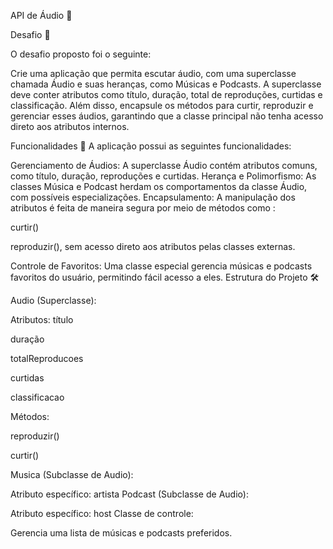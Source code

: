 API de Áudio 🎵

Desafio 🎯

O desafio proposto foi o seguinte:

Crie uma aplicação que permita escutar áudio, com uma superclasse chamada Áudio e suas heranças, como Músicas e Podcasts. A superclasse deve conter atributos como título, duração, total de reproduções, curtidas e classificação. Além disso, encapsule os métodos para curtir, reproduzir e gerenciar esses áudios, garantindo que a classe principal não tenha acesso direto aos atributos internos.

Funcionalidades 🚀
A aplicação possui as seguintes funcionalidades:

Gerenciamento de Áudios: A superclasse Áudio contém atributos comuns, como título, duração, reproduções e curtidas.
Herança e Polimorfismo: As classes Música e Podcast herdam os comportamentos da classe Áudio, com possíveis especializações.
Encapsulamento: A manipulação dos atributos é feita de maneira segura por meio de métodos como :

curtir()

reproduzir(), sem acesso direto aos atributos pelas classes externas.

Controle de Favoritos: Uma classe especial gerencia músicas e podcasts favoritos do usuário, permitindo fácil acesso a eles.
Estrutura do Projeto 🛠️

Audio (Superclasse):

Atributos:
título

duração

totalReproducoes

curtidas

classificacao

Métodos:

reproduzir()

curtir()

Musica (Subclasse de Audio):

Atributo específico:
artista
Podcast (Subclasse de Audio):

Atributo específico:
host
Classe de controle:

Gerencia uma lista de músicas e podcasts preferidos.


